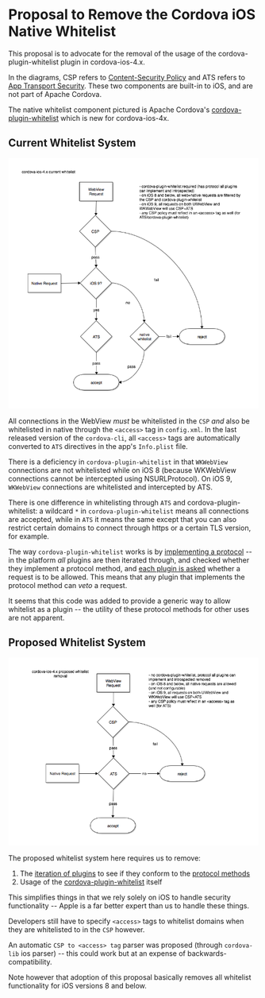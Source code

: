 # Proposal to Remove the Cordova iOS Native Whitelist

This proposal is to advocate for the removal of the usage of the cordova-plugin-whitelist plugin in cordova-ios-4.x.

In the diagrams, CSP refers to [Content-Security Policy](https://developer.mozilla.org/en-US/docs/Web/Security/CSP) and ATS refers to [App Transport Security](https://developer.apple.com/library/ios/documentation/General/Reference/InfoPlistKeyReference/Articles/CocoaKeys.html#//apple_ref/doc/uid/TP40009251-SW33).
These two components are built-in to iOS, and are not part of Apache Cordova.

The native whitelist component pictured is Apache Cordova's [cordova-plugin-whitelist](https://github.com/apache/cordova-plugin-whitelist) which is new for cordova-ios-4x.

## Current Whitelist System

![current cordova-ios-4 whitelist](images/ios-whitelist-removal/cordova-ios-4-whitelist-current.png)

All connections in the WebView *must* be whitelisted in the `CSP` *and* also be whitelisted in native through the `<access>` tag in `config.xml`. In the last released version of the `cordova-cli`, all `<access>` tags are automatically converted to `ATS` directives in the app's `Info.plist` file. 

There is a deficiency in `cordova-plugin-whitelist` in that `WKWebView` connections are not whitelisted while on iOS 8 (because WKWebView connections cannot be intercepted using NSURLProtocol). On iOS 9, `WKWebView` connections are whitelisted and intercepted by ATS.

There is one difference in whitelisting through `ATS` and cordova-plugin-whitelist: a wildcard `*` in `cordova-plugin-whitelist` means all connections are accepted, while in `ATS` it means the same except that you can also restrict certain domains to connect through https or a certain TLS version, for example.

The way `cordova-plugin-whitelist` works is by [implementing a protocol](https://github.com/apache/cordova-ios/blob/master/CordovaLib/Classes/Public/CDVURLRequestFilter.h) -- in the platform *all* plugins are then iterated through, and checked whether they implement a protocol method, and [each plugin is asked](https://github.com/apache/cordova-ios/blob/0ec2949d9b37495da6504867bfb371bd868242f0/CordovaLib/Classes/Public/CDVViewController.m#L518) whether a request is to be allowed. This means that any plugin that implements the protocol method can *veto* a request.

It seems that this code was added to provide a generic way to allow whitelist as a plugin -- the utility of these protocol methods for other uses are not apparent.

## Proposed Whitelist System

![proposed cordova-ios-4 whitelist](images/ios-whitelist-removal/cordova-ios-4-whitelist-proposed.png)

The proposed whitelist system here requires us to remove:

1. The [iteration of plugins](https://github.com/apache/cordova-ios/blob/0ec2949d9b37495da6504867bfb371bd868242f0/CordovaLib/Classes/Public/CDVViewController.m#L518) to see if they conform to the [protocol methods](https://github.com/apache/cordova-ios/blob/master/CordovaLib/Classes/Public/CDVURLRequestFilter.h)
2. Usage of the [cordova-plugin-whitelist](https://github.com/apache/cordova-plugin-whitelist) itself

This simplifies things in that we rely solely on iOS to handle security functionality -- Apple is a far better expert than us to handle these things.

Developers still have to specify `<access>` tags to whitelist domains when they are whitelisted to in the `CSP` however.

An automatic `CSP to <access> tag` parser was proposed (through `cordova-lib` ios parser) -- this could work but at an expense of backwards-compatibility.

Note however that adoption of this proposal basically removes all whitelist functionality for iOS versions 8 and below.


